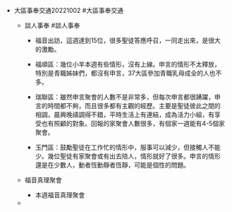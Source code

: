 - 大區事奉交通20221002 #大區事奉交通
	 - 談人事奉 #談人事奉
		 - 福音出訪，這週達到15位，很多聖徒答應呼召，一同走出來，是很大的激勵。

		 - 福順區：幾位小羊本週有些情形，沒有上線。申言的情形不太釋放，特別是青職姊妹們，都沒有申言，37大區參加青職乳母成全的人也不多。

		 - 瑞聯區：雖然申言聚會的人數不是非常多，但每次申言都很踴躍，申言的時間都不夠，而且很多都有主觀的經歷。主要是聖徒彼此之間的相調，晨興晚禱調得不錯，平時生活上有連結，成為活力小組，有享受也有照顧的對象。回報的家聚會人數很多，有個家一週能有4-5個家聚會。

		 - 玉門區：鼓勵聖徒在工作忙的情形中，服事可以減少，但接觸人不能少。幾位聖徒有家聚會或有出去陪人，情形就好了很多。申言的情形還是在少數人，動者恆動靜者恆靜，可能是個性的問題。

	 - 福音真理聚會
		 - 本週福音真理聚會

	 - 
